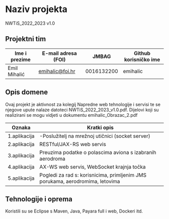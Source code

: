 
# Naziv projekta
NWTiS_2022_2023 v1.0

## Projektni tim

Ime i prezime | E-mail adresa (FOI) |    JMBAG   | Github korisničko ime
------------  | ------------------- | ---------- | ---------------------
Emil Mihalić  | emihalic@foi.hr     | 0016132200 | emihalic

## Opis domene

Ovaj projekt je aktivnost za kolegij Napredne web tehnologije i servisi te se njegove upute nalaze datoteci NWTiS_2022_2023_v1.0.pdf.
Dijelovi koji su realizirani se mogu vidjeti u dokumentu emihalic_Obrazac_2.pdf


Oznaka | Kratki opis
------------ | ----------- 
1.aplikacija | -Poslužitelj na mrežnoj utičnici (socket server)
2.aplikacija |  RESTful/JAX-RS web servis
3.aplikacija |  Preuzima podatke o polascima aviona s izabranih aerodroma
4.aplikacija | AX-WS web servis, WebSocket krajnja točka
5.aplikacija | Pogledi za rad s: korisnicima, primljenim JMS porukama, aerodromima, letovima

## Tehnologije i oprema

Koristili su se Eclipse s Maven, Java, Payara full i web, Dockeri itd.
